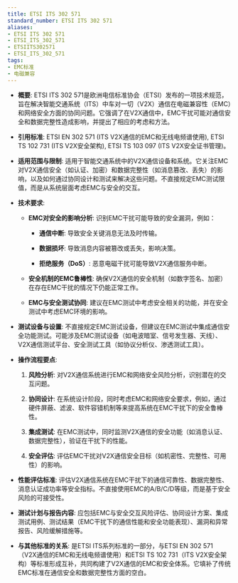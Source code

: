 ```yaml
---
title: ETSI ITS 302 571
standard_number: ETSI ITS 302 571
aliases:
- ETSI ITS 302 571
- ETSI_ITS_302_571
- ETSIITS302571
- ETSI_ITS_302_571
tags:
- EMC标准
- 电磁兼容
---
```


- **概要**: ETSI ITS 302 571是欧洲电信标准协会（ETSI）发布的一项技术规范，旨在解决智能交通系统（ITS）中车对一切（V2X）通信在电磁兼容性（EMC）和网络安全方面的协同问题。它强调了在V2X通信中，EMC干扰可能对通信安全和数据完整性造成影响，并提出了相应的考虑和方法。
    
- **引用标准**: ETSI EN 302 571 (ITS V2X通信的EMC和无线电频谱使用), ETSI TS 102 731 (ITS V2X安全架构), ETSI TS 103 097 (ITS V2X安全证书管理)。
    
- **适用范围与限制**: 适用于智能交通系统中的V2X通信设备和系统。它关注EMC对V2X通信安全（如认证、加密）和数据完整性（如消息篡改、丢失）的影响，以及如何通过协同设计和测试来解决这些问题。不直接规定EMC测试限值，而是从系统层面考虑EMC与安全的交互。
    
- **技术要求**:
    
    - **EMC对安全的影响分析**: 识别EMC干扰可能导致的安全漏洞，例如：
        
        - **通信中断**: 导致安全关键消息无法及时传输。
            
        - **数据损坏**: 导致消息内容被篡改或丢失，影响决策。
            
        - **拒绝服务（DoS）**: 恶意电磁干扰可能导致V2X通信服务中断。
            
    - **安全机制的EMC鲁棒性**: 确保V2X通信的安全机制（如数字签名、加密）在存在EMC干扰的情况下仍能正常工作。
        
    - **EMC与安全测试协同**: 建议在EMC测试中考虑安全相关的功能，并在安全测试中考虑EMC环境的影响。
        
- **测试设备与设置**: 不直接规定EMC测试设备，但建议在EMC测试中集成通信安全功能测试。可能涉及EMC测试设备（如电波暗室、信号发生器、天线）、V2X通信测试平台、安全测试工具（如协议分析仪、渗透测试工具）。
    
- **操作流程要点**:
    
    1. **风险分析**: 对V2X通信系统进行EMC和网络安全风险分析，识别潜在的交互问题。
        
    2. **协同设计**: 在系统设计阶段，同时考虑EMC和网络安全要求，例如，通过硬件屏蔽、滤波、软件容错机制等来提高系统在EMC干扰下的安全鲁棒性。
        
    3. **集成测试**: 在EMC测试中，同时监测V2X通信的安全功能（如消息认证、数据完整性），验证在干扰下的性能。
        
    4. **安全评估**: 评估EMC干扰对V2X通信安全目标（如机密性、完整性、可用性）的影响。
        
- **性能评估标准**: 评估V2X通信系统在EMC干扰下的通信可靠性、数据完整性、消息认证成功率等安全指标。不直接使用EMC的A/B/C/D等级，而是基于安全风险的可接受性。
    
- **测试计划与报告内容**: 应包括EMC与安全交互风险评估、协同设计方案、集成测试用例、测试结果（EMC干扰下的通信性能和安全功能表现）、漏洞和异常报告、风险缓解措施等。
    
- **与其他标准的关系**: 是ETSI ITS系列标准的一部分，与ETSI EN 302 571（V2X通信的EMC和无线电频谱使用）和ETSI TS 102 731（ITS V2X安全架构）等标准形成互补，共同构建了V2X通信的EMC和安全体系。它填补了传统EMC标准在通信安全和数据完整性方面的空白。